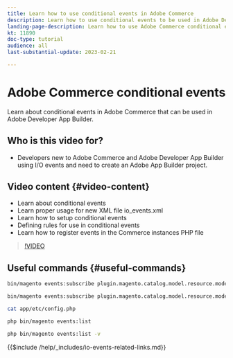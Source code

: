 ```yaml
---
title: Learn how to use conditional events in Adobe Commerce
description: Learn how to use conditional events to be used in Adobe Developer App Builder.
landing-page-description: Learn how to use Adobe Commerce conditional events.
kt: 11890
doc-type: tutorial
audience: all
last-substantial-update: 2023-02-21

---
```


# Adobe Commerce conditional events

Learn about conditional events in Adobe Commerce that can be used in Adobe Developer App Builder.

## Who is this video for?

* Developers new to Adobe Commerce and Adobe Developer App Builder using I/O events and need to create an Adobe App Builder project.

## Video content {#video-content}

* Learn about conditional events
* Learn proper usage for new XML file io_events.xml
* Learn how to setup conditional events
* Defining rules for use in conditional events
* Learn how to register events in the Commerce instances PHP file

>[!VIDEO](https://video.tv.adobe.com/v/3415806)

## Useful commands {#useful-commands}

```bash
bin/magento events:subscribe plugin.magento.catalog.model.resource.model.product.save --fields=sku --fields=qty --fields=category_id

bin/magento events:subscribe plugin.magento.catalog.model.resource.model.product.save.save_low_stock --parent=plugin.magento.catalog.model.resource.model.product.save -- fields=sku --fields=qty --fields=category_id --rules="qty|lessThan|20" --rules="category_id|in|3,4,5"

cat app/etc/config.php

php bin/magento events:list

php bin/magento events:list -v
```

{{$include /help/_includes/io-events-related-links.md}}
